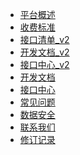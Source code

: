 <!--
 * @Author: Carl
 * @Date: 2020-05-25 19:50:02
 * @LastEditors: Carl
 * @LastEditTime: 2020-08-05 18:00:47
--> 
<!-- docs/_sidebar.md -->

* [平台概述](/zh-cmn/平台概述)
* [收费标准](/zh-cmn/收费标准)
* [接口清单_v2](/zh-cmn/接口清单_v2)
* [开发文档_v2](/zh-cmn/开发文档_v2)
* [接口中心_v2](/zh-cmn/接口中心_v2)
* [开发文档](/zh-cmn/开发文档)
* [接口中心](/zh-cmn/接口中心)
* [常见问题](/zh-cmn/常见问题)
* [数据安全](/zh-cmn/数据安全)
* [联系我们](/zh-cmn/联系我们)
* [修订记录](/zh-cmn/修订记录)